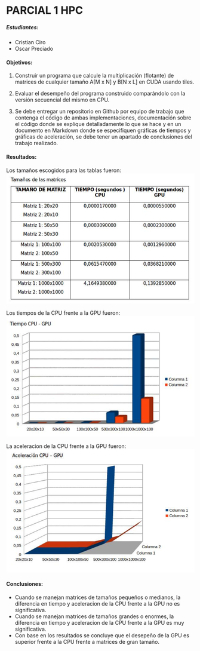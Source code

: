 # PARCIAL 1 HPC

##### Estudiantes:
- Cristian Ciro
- Oscar Preciado

#### Objetivos:
1) Construir un programa que calcule la multiplicación (flotante) de matrices de cualquier tamaño A[M x N] y B[N x L] en CUDA usando tiles.

2) Evaluar el desempeño del programa construido comparándolo con la versión secuencial del mismo en CPU.

3) Se debe entregar un repositorio en Github por equipo de trabajo que contenga el código de ambas implementaciones, documentación sobre el código donde se explique detalladamente lo que se hace y en un documento en Markdown donde se especifiquen gráficas de tiempos y gráficas de aceleración, se debe tener un apartado de conclusiones del trabajo realizado.

#### Resultados:

Los tamaños escogidos para las tablas fueron:
![alt text](https://github.com/OscarPreciado/HPC/blob/master/Parcial1/promedio.png)

Los tiempos de la CPU frente a la GPU fueron:
![alt text](https://github.com/OscarPreciado/HPC/blob/master/Parcial1/tiempo.png)

La aceleracion de la CPU frente a la GPU fueron:
![alt text](https://github.com/OscarPreciado/HPC/blob/master/Parcial1/aceleracion.png)

#### Conclusiones:
- Cuando se manejan matrices de tamaños pequeños o medianos, la diferencia en tiempo y aceleracion de la CPU frente a la GPU no es significativa.
- Cuando se manejan matrices de tamaños grandes o enormes, la diferencia en tiempo y aceleracion de la CPU frente a la GPU es muy significativa.
- Con base en los resultados se concluye que el desepeño de la GPU es superior frente a la CPU frente a matrices de gran tamaño.
